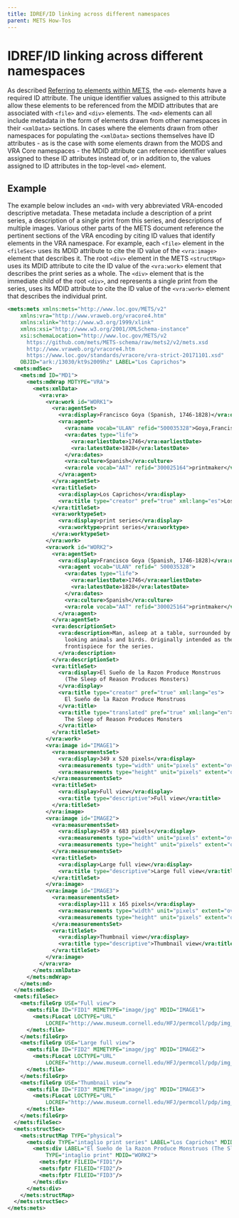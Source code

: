 ```yaml
---
title: IDREF/ID linking across different namespaces
parent: METS How-Tos
---
```

# IDREF/ID linking across different namespaces

As described [Referring to elements within METS](idrefs_within_mets.md), the `<md>` elements have a required ID attribute. The unique identifier values assigned to this attribute allow these elements to be referenced from the MDID attributes that are associated with `<file>` and `<div>` elements. The `<md>` elements can all include metadata in the form of elements drawn from other namespaces in their `<xmlData>` sections. In cases where the elements drawn from other namespaces for populating the `<xmlData>` sections themselves have ID attributes - as is the case with some elements drawn from the MODS and VRA Core namespaces - the MDID attribute can reference identifier values assigned to these ID attributes instead of, or in addition to, the values assigned to ID attributes in the top-level `<md>` element.

## Example

The example below includes an `<md>` with very abbreviated VRA-encoded descriptive metadata. These metadata include a description of a print series, a description of a single print from this series, and descriptions of multiple images. Various other parts of the METS document reference the pertinent sections of the VRA encoding by citing ID values that identify elements in the VRA namespace. For example, each `<file>` element in the `<fileSec>` uses its MDID attribute to cite the ID value of the `<vra:image>` element that describes it. The root `<div>` element in the METS `<structMap>` uses its MDID attribute to cite the ID value of the `<vra:work>` element that describes the print series as a whole. The `<div>` element that is the immediate child of the root `<div>`, and represents a single print from the series, uses its MDID attribute to cite the ID value of the `<vra:work>` element that describes the individual print.

```xml
<mets:mets xmlns:mets="http://www.loc.gov/METS/v2"
    xmlns:vra="http://www.vraweb.org/vracore4.htm"
    xmlns:xlink="http://www.w3.org/1999/xlink"
    xmlns:xsi="http://www.w3.org/2001/XMLSchema-instance"
    xsi:schemaLocation="http://www.loc.gov/METS/v2
      https://github.com/mets/METS-schema/raw/mets2/v2/mets.xsd
      http://www.vraweb.org/vracore4.htm
      https://www.loc.gov/standards/vracore/vra-strict-20171101.xsd"
    OBJID="ark:/13030/kt9s2009hz" LABEL="Los Caprichos">
  <mets:mdSec>
    <mets:md ID="MD1">
      <mets:mdWrap MDTYPE="VRA">
        <mets:xmlData>
          <vra:vra>
            <vra:work id="WORK1">
              <vra:agentSet>
                <vra:display>Francisco Goya (Spanish, 1746-1828)</vra:display>
                <vra:agent>
                  <vra:name vocab="ULAN" refid="500035328">Goya,Francisco</vra:name>
                  <vra:dates type="life">
                    <vra:earliestDate>1746</vra:earliestDate>
                    <vra:latestDate>1828</vra:latestDate>
                  </vra:dates>
                  <vra:culture>Spanish</vra:culture>
                  <vra:role vocab="AAT" refid="300025164">printmaker</vra:role>
                </vra:agent>
              </vra:agentSet>
              <vra:titleSet>
                <vra:display>Los Caprichos</vra:display>
                <vra:title type="creator" pref="true" xml:lang="es">Los Caprichos</vra:title>
              </vra:titleSet>
              <vra:worktypeSet>
                <vra:display>print series</vra:display>
                <vra:worktype>print series</vra:worktype>
              </vra:worktypeSet>
            </vra:work>
            <vra:work id="WORK2">
              <vra:agentSet>
                <vra:display>Francisco Goya (Spanish, 1746-1828)</vra:display>
                <vra:agent vocab="ULAN" refid=" 500035328">
                  <vra:dates type="life">
                    <vra:earliestDate>1746</vra:earliestDate>
                    <vra:latestDate>1828</vra:latestDate>
                  </vra:dates>
                  <vra:culture>Spanish</vra:culture>
                  <vra:role vocab="AAT" refid="300025164">printmaker</vra:role>
                </vra:agent>
              </vra:agentSet>
              <vra:descriptionSet>
                <vra:description>Man, asleep at a table, surrounded by demonic-
                  looking animals and birds. Originally intended as the
                  frontispiece for the series.
                </vra:description>
              </vra:descriptionSet>
              <vra:titleSet>
                <vra:display>El Sueño de la Razon Produce Monstruos
                  (The Sleep of Reason Produces Monsters)
                </vra:display>
                <vra:title type="creator" pref="true" xml:lang="es">
                  El Sueño de la Razon Produce Monstruos
                </vra:title>
                <vra:title type="translated" pref="true" xml:lang="en">
                  The Sleep of Reason Produces Monsters
                </vra:title>
              </vra:titleSet>
            </vra:work>
            <vra:image id="IMAGE1">
              <vra:measurementsSet>
                <vra:display>349 x 520 pixels</vra:display>
                <vra:measurements type="width" unit="pixels" extent="overall">349</vra:measurements>
                <vra:measurements type="height" unit="pixels" extent="overall">520</vra:measurements>
              </vra:measurementsSet>
              <vra:titleSet>
                <vra:display>Full view</vra:display>
                <vra:title type="descriptive">Full view</vra:title>
              </vra:titleSet>
            </vra:image>
            <vra:image id="IMAGE2">
              <vra:measurementsSet>
                <vra:display>459 x 683 pixels</vra:display>
                <vra:measurements type="width" unit="pixels" extent="overall">459</vra:measurements>
                <vra:measurements type="height" unit="pixels" extent="overall">683</vra:measurements>
              </vra:measurementsSet>
              <vra:titleSet>
                <vra:display>Large full view</vra:display>
                <vra:title type="descriptive">Large full view</vra:title>
              </vra:titleSet>
            </vra:image>
            <vra:image id="IMAGE3">
              <vra:measurementsSet>
                <vra:display>111 x 165 pixels</vra:display>
                <vra:measurements type="width" unit="pixels" extent="overall">111</vra:measurements>
                <vra:measurements type="height" unit="pixels" extent="overall">165</vra:measurements>
              </vra:measurementsSet>
              <vra:titleSet>
                <vra:display>Thumbnail view</vra:display>
                <vra:title type="descriptive">Thumbnail view</vra:title>
              </vra:titleSet>
            </vra:image>
          </vra:vra>
        </mets:xmlData>
      </mets:mdWrap>
    </mets:md>
  </mets:mdSec>
  <mets:fileSec>
    <mets:fileGrp USE="Full view">
      <mets:file ID="FID1" MIMETYPE="image/jpg" MDID="IMAGE1">
        <mets:FLocat LOCTYPE="URL"
            LOCREF="http://www.museum.cornell.edu/HFJ/permcoll/pdp/img_pr/monstros_l.jpg"/>
      </mets:file>
    </mets:fileGrp>
    <mets:fileGrp USE="Large full view">
      <mets:file ID="FID2" MIMETYPE="image/jpg" MDID="IMAGE2">
        <mets:FLocat LOCTYPE="URL"
            LOCREF="http://www.museum.cornell.edu/HFJ/permcoll/pdp/img_pr/monstros_X.jpg"/>
      </mets:file>
    </mets:fileGrp>
    <mets:fileGrp USE="Thumbnail view">
      <mets:file ID="FID3" MIMETYPE="image/jpg" MDID="IMAGE3">
        <mets:FLocat LOCTYPE="URL"
            LOCREF="http://www.museum.cornell.edu/HFJ/permcoll/pdp/img_pr/monstros_s.jpg"/>
      </mets:file>
    </mets:fileGrp>
  </mets:fileSec>
  <mets:structSec>
    <mets:structMap TYPE="physical">
      <mets:div TYPE="intaglio print series" LABEL="Los Caprichos" MDID="WORK1">
        <mets:div LABEL="El Sueño de la Razon Produce Monstruos (The Sleep of Reason Produces Monsters)"
            TYPE="intaglio print" MDID="WORK2">
          <mets:fptr FILEID="FID1"/>
          <mets:fptr FILEID="FID2"/>
          <mets:fptr FILEID="FID3"/>
        </mets:div>
      </mets:div>
    </mets:structMap>
  </mets:structSec>
</mets:mets>
```

